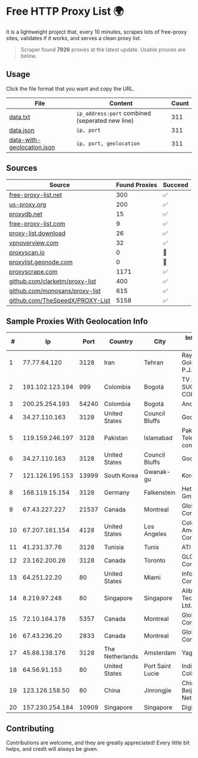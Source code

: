 
# Free HTTP Proxy List 🌍

It is a lightweight project that, every 10 minutes, scrapes lots of free-proxy sites, validates if it works, and serves a clean proxy list.


> Scraper found **7926** proxies at the latest update. Usable proxies are below.

## Usage

Click the file format that you want and copy the URL.


|File|Content|Count|
|----|-------|-----|
|[data.txt](https://raw.githubusercontent.com/themiralay/Proxy-List-World/master/data.txt)|`ip_address:port` combined (seperated new line)|311|
|[data.json](https://raw.githubusercontent.com/themiralay/Proxy-List-World/master/data.json)|`ip, port`|311|
|[data-with-geolocation.json](https://raw.githubusercontent.com/themiralay/Proxy-List-World/master/data-with-geolocation.json)|`ip, port, geolocation`|311|

## Sources

|Source|Found Proxies|Succeed|
|------|-------------|-------|
|[free-proxy-list.net](https://free-proxy-list.net)|300|✅|
|[us-proxy.org](https://www.us-proxy.org)|200|✅|
|[proxydb.net](http://proxydb.net)|15|✅|
|[free-proxy-list.com](https://free-proxy-list.com/?page=&port=&type%5B%5D=http&type%5B%5D=https&up_time=0&search=Search)|9|✅|
|[proxy-list.download](https://www.proxy-list.download/HTTP)|26|✅|
|[vpnoverview.com](https://vpnoverview.com/privacy/anonymous-browsing/free-proxy-servers)|32|✅|
|[proxyscan.io](https://www.proxyscan.io)|0|🚫|
|[proxylist.geonode.com](https://proxylist.geonode.com/api/proxy-list?limit=300&page=1&sort_by=lastChecked&sort_type=desc&protocols=http,https)|0|🚫|
|[proxyscrape.com](https://api.proxyscrape.com/v2/?request=displayproxies&protocol=http&timeout=10000&country=all&ssl=all&anonymity=all)|1171|✅|
|[github.com/clarketm/proxy-list](https://raw.githubusercontent.com/clarketm/proxy-list/master/proxy-list-raw.txt)|400|✅|
|[github.com/monosans/proxy-list](https://raw.githubusercontent.com/monosans/proxy-list/main/proxies/http.txt)|615|✅|
|[github.com/TheSpeedX/PROXY-List](https://raw.githubusercontent.com/TheSpeedX/PROXY-List/master/http.txt)|5158|✅|


## Sample Proxies With Geolocation Info

|#|Ip|Port|Country|City|Internet Service Provider|
|-|--|----|-------|----|-------------------------|
|1|77.77.64.120|3128|Iran|Tehran|Rayaneh Danesh Golestan Complex P.J.S. Co|
|2|191.102.123.194|999|Colombia|Bogotá|TV AZTECA SUCURSAL COLOMBIA|
|3|200.25.254.193|54240|Colombia|Bogotá|Andinet ON Line|
|4|34.27.110.163|3128|United States|Council Bluffs|Google LLC|
|5|119.159.246.197|3128|Pakistan|Islamabad|Pakistan Telecommuication company limited|
|6|34.27.110.163|3128|United States|Council Bluffs|Google LLC|
|7|121.126.195.153|13999|South Korea|Gwanak-gu|Korea Telecom|
|8|168.119.15.154|3128|Germany|Falkenstein|Hetzner Online GmbH|
|9|67.43.227.227|21537|Canada|Montreal|GloboTech Communications|
|10|67.207.161.154|4128|United States|Los Angeles|Colocation America Corporation|
|11|41.231.37.76|3128|Tunisia|Tunis|ATI - ISP|
|12|23.162.200.26|3128|Canada|Toronto|GLOBALTELEHOST Corp.|
|13|64.251.22.20|80|United States|Miami|Infolink Global Corporation|
|14|8.219.97.248|80|Singapore|Singapore|Alibaba (US) Technology Co., Ltd.|
|15|72.10.164.178|5357|Canada|Montreal|GloboTech Communications|
|16|67.43.236.20|2833|Canada|Montreal|GloboTech Communications|
|17|45.88.138.176|3128|The Netherlands|Amsterdam|Yaglom Labs Ltd|
|18|64.56.91.153|80|United States|Port Saint Lucie|Indian River State College|
|19|123.126.158.50|80|China|Jinrongjie|China Unicom Beijing Province Network|
|20|157.230.254.184|10909|Singapore|Singapore|DigitalOcean, LLC|



## Contributing

Contributions are welcome, and they are greatly appreciated! Every
little bit helps, and credit will always be given.

